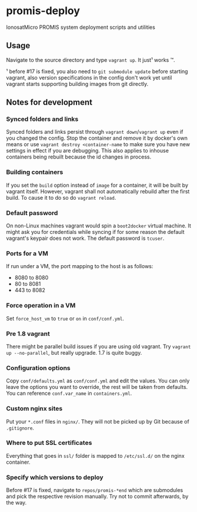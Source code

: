# promis-deploy
IonosatMicro PROMIS system deployment scripts and utilities

## Usage
Navigate to the source directory and type `vagrant up`. It just¹ works ™.

¹ before #17 is fixed, you also need to `git submodule update` before starting vagrant, also version specifications in the config don't work yet until vagrant starts supporting building images from git directly.

## Notes for development
### Synced folders and links
Synced folders and links persist through `vagrant down`/`vagrant up` even if you changed the config. Stop the container and remove it by docker's own means or use `vagrant destroy <container-name` to make sure you have new settings in effect if you are debugging. This also applies to inhouse containers being rebuilt because the id changes in process.

### Building containers
If you set the `build` option instead of `image` for a container, it will be built by vagrant itself. However, vagrant shall not automatically rebuild after the first build. To cause it to do so do `vagrant reload`.

### Default password
On non-Linux machines vagrant would spin a `boot2docker` virtual machine. It might ask you for credentials while syncing if for some reason the default vagrant's keypair does not work. The default password is `tcuser`.

### Ports for a VM
If run under a VM, the port mapping to the host is as follows:
  - 8080 to 8080
  - 80 to 8081
  - 443 to 8082

### Force operation in a VM
Set `force_host_vm` to `true` or `on` in `conf/conf.yml`.

### Pre 1.8 vagrant
There might be parallel build issues if you are using old vagrant. Try `vagrant up --no-parallel`, but really upgrade. 1.7 is quite buggy.

### Configuration options
Copy `conf/defaults.yml` as `conf/conf.yml` and edit the values. You can only leave the options you want to override, the rest will be taken from defaults. You can reference `conf.var_name` in `containers.yml`.

### Custom nginx sites
Put your `*.conf` files in `nginx/`. They will not be picked up by Git because of `.gitignore`.

### Where to put SSL certificates
Everything that goes in `ssl/` folder is mapped to `/etc/ssl.d/` on the nginx container.

### Specify which versions to deploy
Before #17 is fixed, navigate to `repos/promis-*end` which are submodules and pick the respective revision manually. Try not to commit afterwards, by the way.
